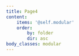```yaml
---
title: Page4
content:
    items: '@self.modular'
    order:
        by: folder
        dir: asc
body_classes: modular
---
```


